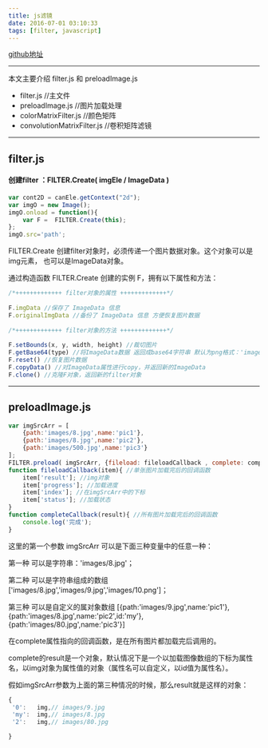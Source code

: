 ```yaml
---
title: js滤镜
date: 2016-07-01 03:10:33 
tags: [filter, javascript]
---
```


[github地址](https://github.com/chocho-1115/filter)

---
本文主要介绍 filter.js 和 preloadImage.js
 * filter.js //主文件
 * preloadImage.js //图片加载处理
 * colorMatrixFilter.js //颜色矩阵
 * convolutionMatrixFilter.js //卷积矩阵滤镜
---
## filter.js
#### 创建filter ：FILTER.Create( imgEle / ImageData )
``` javascript
var cont2D = canEle.getContext("2d");
var imgO = new Image();
imgO.onload = function(){
    var F =  FILTER.Create(this);
};
imgO.src='path';
``` 
FILTER.Create 创建filter对象时，必须传递一个图片数据对象。这个对象可以是img元素，  也可以是ImageData对象。

通过构造函数 FILTER.Create 创建的实例 F，拥有以下属性和方法：
``` javascript
/*+++++++++++++ filter对象的属性 +++++++++++++*/
  
F.imgData //保存了 ImageData 信息
F.originalImgData //备份了 ImageData 信息 方便恢复图片数据
  
/*+++++++++++++ filter对象的方法 +++++++++++++*/
  
F.setBounds(x, y, width, height) //裁切图片
F.getBase64(type) //将ImageData数据 返回成base64字符串 默认为png格式：'image/png'；返回字符串
F.reset() //恢复图片数据
F.copyData() //对ImageData属性进行copy，并返回新的ImageData
F.clone() //克隆F对象，返回新的filter对象
``` 

---
## preloadImage.js
``` javascript
var imgSrcArr = [
    {path:'images/8.jpg',name:'pic1'},
    {path:'images/8.jpg',name:'pic2'},
    {path:'images/500.jpg',name:'pic3'}
];
FILTER.preload( imgSrcArr, {fileload: fileloadCallback , complete: completeCallback} );
function fileloadCallback(item){ //单张图片加载完后的回调函数
    item['result']; //img对象
    item['progress']; //加载进度
    item['index']; //在imgSrcArr中的下标
    item['status']; //加载状态
}
function completeCallback(result){ //所有图片加载完后的回调函数
    console.log('完成');
}
```
这里的第一个参数 imgSrcArr 可以是下面三种变量中的任意一种：

第一种 可以是字符串：'images/8.jpg'；

第二种 可以是字符串组成的数组 ['images/8.jpg','images/9.jpg','images/10.png']；

第三种 可以是自定义的属对象数组 [{path:'images/9.jpg',name:'pic1'},{path:'images/8.jpg',name:'pic2',id:'my'},{path:'images/80.jpg',name:'pic3'}]

在complete属性指向的回调函数，是在所有图片都加载完后调用的。

complete的result是一个对象，默认情况下是一个以加载图像数组的下标为属性名，以img对象为属性值的对象（属性名可以自定义，以id值为属性名）。

假如imgSrcArr参数为上面的第三种情况的时候，那么result就是这样的对象：

``` javascript
{
 '0':	img,// images/9.jpg
 'my':	img,// images/8.jpg
 '2':	img,// images/80.jpg

}
```





